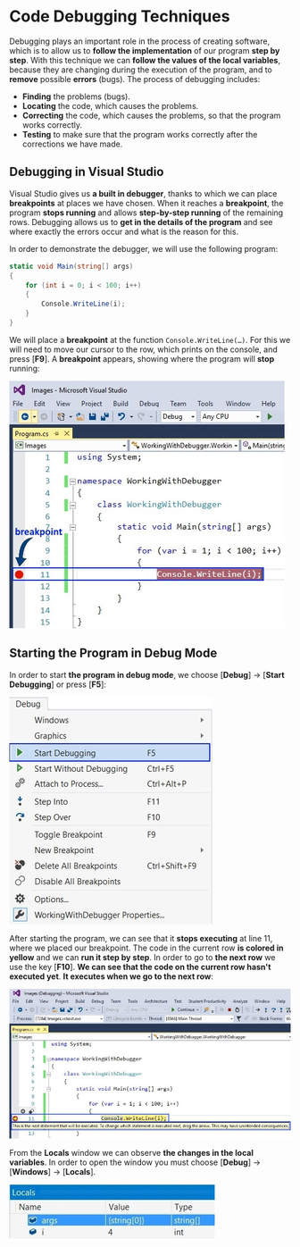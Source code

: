 # Code Debugging Techniques

Debugging plays an important role in the process of creating software, which is to allow us to **follow the implementation** of our program **step by step**. With this technique we can **follow the values of the local variables**, because they are changing during the execution of the program, and to **remove** possible **errors** \(bugs\). The process of debugging includes:

* **Finding** the problems \(bugs\).
* **Locating** the code, which causes the problems.
* **Correcting** the code, which causes the problems, so that the program works correctly.
* **Testing** to make sure that the program works correctly after the corrections we have made.

## Debugging in Visual Studio

Visual Studio gives us **a built in debugger**, thanks to which we can place **breakpoints** at places we have chosen. When it reaches a **breakpoint**, the program **stops running** and allows **step-by-step running** of the remaining rows. Debugging allows us to **get in the details of the program** and see where exactly the errors occur and what is the reason for this.

In order to demonstrate the debugger, we will use the following program:

```csharp
static void Main(string[] args)
{
    for (int i = 0; i < 100; i++)
    {
        Console.WriteLine(i);
    }
}
```

We will place a **breakpoint** at the function `Console.WriteLine(…)`. For this we will need to move our cursor to the row, which prints on the console, and press \[**F9**\]. A **breakpoint** appears, showing where the program will **stop** running:

![](/assets/chapter-11-images/02.Debugger-01.jpg)

## Starting the Program in Debug Mode

In order to start  **the program in debug mode**, we choose \[**Debug**\] -&gt; \[**Start Debugging**\] or press \[**F5**\]:

![](/assets/chapter-11-images/02.Debugger-02.jpg)

After starting the program, we can see that it **stops executing** at line 11, where we placed our breakpoint. The code in the current row **is colored in yellow** and we can **run it step by step**. In order to go to **the next row** we use the key \[**F10**\]. **We can see that the code on the current row hasn't executed yet**. **It executes when we go to the next row**:

![Debugger](/assets/chapter-11-images/02.Debugger-03.jpg)

From the **Locals** window we can observe **the changes in the local variables**. In order to open the window you must choose \[**Debug**\] -&gt; \[**Windows**\] -&gt; \[**Locals**\].

![Debugger](/assets/chapter-11-images/02.Debugger-04.jpg)


